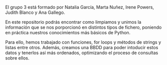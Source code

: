 El grupo 3 está formado por Natalia García, Marta Nuñez, Irene Powers, Judith Blanco y Ana Gallego. 

En este repositorio podrás encontrar como limpiamos y unimos la información que se nos porporcionó en distintos tipos de fichero, poniendo en práctica nuestros conocimientos más básicos de Python. 

Para ello, hemos trabajado con funciones, for loops y métodos de strings y listas entre otros. Además, creamos una BBDD para poder intoducir estos datos y tenerlos así más ordenados, optimizando el proceso de consultas sobre ellos. 
